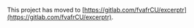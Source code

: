 This project has moved to [https://gitlab.com/fvafrCU/excerptr](https://gitlab.com/fvafrCU/excerptr).
